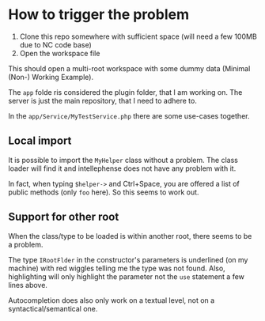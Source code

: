 # How to trigger the problem

1. Clone this repo somewhere with sufficient space (will need a few 100MB due to NC code base) 
2. Open the workspace file

This should open a multi-root workspace with some dummy data (Minimal (Non-) Working Example).

The `app` folde ris considered the plugin folder, that I am working on. The server is just the main repository, that I need to adhere to.

In the `app/Service/MyTestService.php` there are some use-cases together.

## Local import

It is possible to import the `MyHelper` class without a problem. The class loader will find it and intellephense does not have any problem with it.

In fact, when typing `$helper->` and Ctrl+Space, you are offered a list of public methods (only `foo` here). So this seems to work out.

## Support for other root

When the class/type to be loaded is within another root, there seems to be a problem.

The type `IRootFlder` in the constructor's parameters is underlined (on my machine) with red wiggles telling me the type was not found. Also, highlighting will only highlight the parameter not the `use` statement a few lines above.

Autocompletion does also only work on a textual level, not on a syntactical/semantical one.

